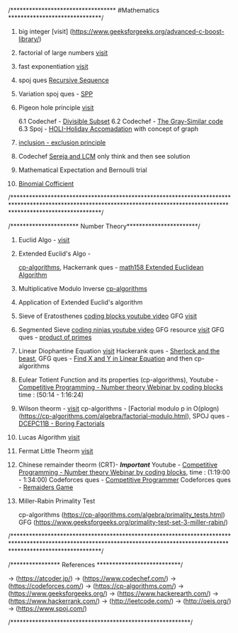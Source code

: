 


/********************************** #Mathematics ******************************/

01. big integer [visit] (https://www.geeksforgeeks.org/advanced-c-boost-library/)

02. factorial of large numbers [visit](https://www.geeksforgeeks.org/factorial-large-number/) 

03. fast exponentiation [visit](https://cp-algorithms.com/algebra/binary-exp.html)

04. spoj ques [Recursive Sequence](https://www.spoj.com/problems/SEQ/)

05. Variation spoj ques - [SPP](https://www.spoj.com/problems/SPP/)

06. Pigeon hole principle [visit](https://www.geeksforgeeks.org/discrete-mathematics-the-pigeonhole-principle/)
	
	6.1 Codechef - [Divisible Subset](https://www.codechef.com/problems/DIVSUBS)
	6.2 Codechef - [The Gray-Similar code](https://www.codechef.com/problems/GRAYSC)
	6.3 Spoj - [HOLI-Holiday Accomadation](https://www.spoj.com/problems/HOLI/) with concept of graph 

07. [inclusion - exclusion principle](https://cp-algorithms.com/combinatorics/inclusion-exclusion.html)

08. Codechef [Sereja and LCM](https://www.codechef.com/problems/SEALCM) only think and then see solution

09. Mathematical Expectation and Bernoulli trial

10. [Binomial Cofficient](https://cp-algorithms.com/combinatorics/binomial-coefficients.html) 

/****************************************************************************************************************************************************************************/


/********************** Number Theory***********************/

01. Euclid Algo - [visit](https://www.hackerrank.com/challenges/functional-programming-warmups-in-recursion---gcd/problem#:~:text=Given%20two%20integers%2C%20and%20%2C%20a,at%20a%20more%20efficient%20implementation.)

02. Extended Euclid's Algo - 
	
	[cp-algorithms](https://cp-algorithms.com/algebra/extended-euclid-algorithm.html),
    	Hackerrank ques - [math158 Extended Euclidean Algorithm](https://www.hackerrank.com/contests/test-contest-47/challenges/m158-multiple-euclid)

03. Multiplicative Modulo Inverse [cp-algorithms](https://cp-algorithms.com/algebra/module-inverse.html)

04. Application of Extended Euclid's algorithm

05. Sieve of Eratosthenes 
	[coding blocks youtube video](https://www.youtube.com/watch?v=yB57bcffJo4)
    	GFG [visit](https://www.geeksforgeeks.org/sieve-of-eratosthenes/) 

06. Segmented Sieve 
	[coding ninjas youtube video](https://www.youtube.com/watch?v=fByR5N-TseY&list=PLdTHVf36gGv86MNHZjJCQqGwGyxO8aa_C&index=18)
    	GFG resource [visit](https://www.geeksforgeeks.org/segmented-sieve/?ref=lbp)
	GFG ques - [product of primes](https://practice.geeksforgeeks.org/problems/product-of-primes/0)

07. Linear Diophantine Equation [visit](https://cp-algorithms.com/algebra/linear-diophantine-equation.html)
    Hackerank ques - [Sherlock and the beast](https://www.hackerrank.com/challenges/sherlock-and-the-beast/problem),
    GFG ques - [Find X and Y in Linear Equation](https://practice.geeksforgeeks.org/problems/find-x-and-y-in-linear-equation/0)
    and then cp-algorithms  

08. Eulear Totient Function and its properties (cp-algorithms),
    Youtube - [Competitive Programming - Number theory Webinar by coding blocks](https://www.youtube.com/watch?v=vPum8EqmFz0) time : (50:14 - 1:16:24)

09. Wilson theorm - [visit](https://www.geeksforgeeks.org/wilsons-theorem/)
    cp-algorithms - [Factorial modulo p in O(plogn)(https://cp-algorithms.com/algebra/factorial-modulo.html),
    SPOJ ques - [DCEPC11B - Boring Factorials](https://www.spoj.com/problems/DCEPC11B/)

10. Lucas Algorithm [visit](https://www.hackerearth.com/practice/notes/ncr-mod-mod-lucas-theorem/)
    
11. Fermat Little Theorm [visit](https://www.youtube.com/watch?v=aGjfSTr_0AE)
  
12. Chinese remainder theorm (CRT)- ***Important***
    Youtube - [Competitive Programming - Number theory Webinar by coding blocks](https://www.youtube.com/watch?v=vPum8EqmFz0), time : (1:19:00 - 1:34:00)
    Codeforces ques - [Competitive Programmer](https://codeforces.com/problemset/problem/1266/A)
    Codeforces ques - [Remaiders Game](https://codeforces.com/contest/688/problem/D)

13. Miller-Rabin Primality Test 
	
	cp-algorithms (https://cp-algorithms.com/algebra/primality_tests.html)
    	GFG (https://www.geeksforgeeks.org/primality-test-set-3-miller-rabin/)

/****************************************************************************************************************************************************************************/
     




/**************** References ***************************/


-> (https://atcoder.jp/)
-> (https://www.codechef.com/)
-> (https://codeforces.com/)
-> (https://cp-algorithms.com/)
-> (https://www.geeksforgeeks.org/)
-> (https://www.hackerearth.com/)
-> (https://www.hackerrank.com/)
-> (http://leetcode.com/)
-> (http://oeis.org/)
-> (https://www.spoj.com/)

/**********************************************************/













